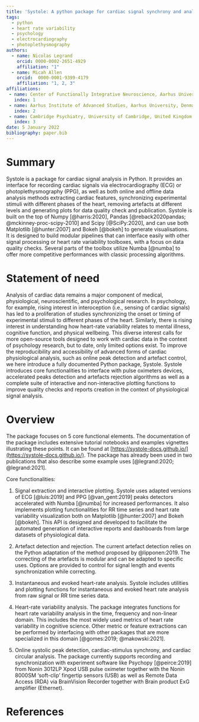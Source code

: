 ```yaml
---
title: 'Systole: A python package for cardiac signal synchrony and analysis'
tags:
  - python
  - heart rate variability
  - psychology
  - electrocardiography
  - photoplethysmography
authors:
  - name: Nicolas Legrand
    orcid: 0000-0002-2651-4929
    affiliation: "1"
  - name: Micah Allen
    orcid:  0000-0001-9399-4179
    affiliation: "1, 2, 3"
affiliations:
 - name: Center of Functionally Integrative Neuroscience, Aarhus University Hospital, Denmark
   index: 1
 - name: Aarhus Institute of Advanced Studies, Aarhus University, Denmark
   index: 2
 - name: Cambridge Psychiatry, University of Cambridge, United Kingdom
   index: 3
date: 5 January 2022
bibliography: paper.bib
---
```


# Summary

Systole is a package for cardiac signal analysis in Python. It provides an interface 
for recording cardiac signals via electrocardiography (ECG) or photoplethysmography 
(PPG), as well as both online and offline data analysis methods extracting cardiac 
features, synchronizing experimental stimuli with different phases of the heart, 
removing artefacts at different levels and generating plots for data quality check and 
publication. Systole is built on the top of Numpy [@harris:2020], Pandas [@reback2020pandas; @mckinney-proc-scipy-2010] and Scipy [@SciPy:2020], and can use both 
Matplotlib [@hunter:2007] and Bokeh [@bokeh] to generate visualisations. It is designed to build modular 
pipelines that can interface easily with other signal processing or heart rate 
variability toolboxes, with a focus on data quality checks. Several parts of the 
toolbox utilize Numba [@numba] to offer more competitive performances with classic processing
 algorithms.

# Statement of need

Analysis of cardiac data remains a major component of medical, physiological, 
neuroscientific, and psychological research. In psychology, for example, rising 
interest in interoception (i.e., sensing of cardiac signals) has led to a 
proliferation of studies synchronizing the onset or timing of experimental stimuli to 
different phases of the heart. Similarly, there is rising interest in understanding how 
heart-rate variability relates to mental illness, cognitive function, and physical 
wellbeing. This diverse interest calls for more open-source tools designed to work 
with cardiac data in the context of psychology research, but to date, only limited 
options exist. To improve the reproducibility and accessibility of advanced forms of 
cardiac physiological analysis, such as online peak detection and artefact control, 
we here introduce a fully documented Python package, Systole. Systole introduces core 
functionalities to interface with pulse oximeters devices, accelerated peaks detection 
and artefacts rejection algorithms as well as a complete suite of interactive and 
non-interactive plotting functions to improve quality checks and reports creation in 
the context of physiological signal analysis. 


# Overview
The package focuses on 5 core functional elements. The documentation of the package 
includes extensive tutorial notebooks and examples vignettes illustrating these points. 
It can be found at [https://systole-docs.github.io/](https://systole-docs.github.io/).
The package has already been used in two publications that also describe some example 
uses [@legrand:2020; @legrand:2021].

Core functionalities: 

1. Signal extraction and interactive plotting.
Systole uses adapted versions of ECG [@luis:2019] and PPG [@van_gent:2019] 
peaks detectors accelerated with Numba [@numba] for increased performances. 
It also implements plotting functionalities for RR time series and heart rate 
variability visualization both on Matplotlib [@hunter:2007] and Bokeh [@bokeh]. This 
API is designed and developed to facilitate the automated generation of interactive 
reports and dashboards from large datasets of physiological data.

1. Artefact detection and rejection.
The current artefact detection relies on the Python adaptation of the method proposed 
by @lipponen:2019. The correcting of the artefacts is modular and can be 
adapted to specific uses. Options are provided to control for signal length and events 
synchronization while correcting.

3. Instantaneous and evoked heart-rate analysis.
Systole includes utilities and plotting functions for instantaneous and evoked heart 
rate analysis from raw signal or RR time series data.

4. Heart-rate variability analysis.
The package integrates functions for heart rate variability analysis in the time, 
frequency and non-linear domain. This includes the most widely used metrics of heart 
rate variability in cognitive science. Other metric or feature extractions can be 
performed by interfacing with other packages that are more specialized in this domain 
[@gomes:2019; @makowski:2021].

5. Online systolic peak detection, cardiac-stimulus synchrony, and cardiac circular analysis. 
The package currently supports recording and synchronization with experiment software 
like Psychopy [@peirce:2019] from Nonin 3012LP Xpod USB pulse oximeter together 
with the Nonin 8000SM ‘soft-clip’ fingertip sensors (USB) as well as Remote Data Access 
(RDA) via BrainVision Recorder together with Brain product ExG amplifier (Ethernet).

# References
